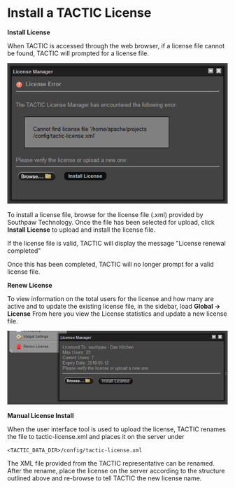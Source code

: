 # Install a TACTIC License

**Install License**

When TACTIC is accessed through the web browser, if a license file
cannot be found, TACTIC will prompted for a license file.

![image](media/renewLicenseWidget.png)

To install a license file, browse for the license file (.xml) provided
by Southpaw Technology. Once the file has been selected for upload,
click **Install License** to upload and install the license file.

If the license file is valid, TACTIC will display the message "License
renewal completed"

Once this has been completed, TACTIC will no longer prompt for a valid
license file.

**Renew License**

To view information on the total users for the license and how many are
active and to update the existing license file, in the sidebar, load
**Global → License** From here you view the License statistics
and update a new license file.

![image](media/renewLicense.png)

**Manual License Install**

When the user interface tool is used to upload the license, TACTIC
renames the file to tactic-license.xml and places it on the server under

    <TACTIC_DATA_DIR>/config/tactic-license.xml

The XML file provided from the TACTIC representative can be renamed.
After the rename, place the license on the server according to the
structure outlined above and re-browse to tell TACTIC the new license
name.
